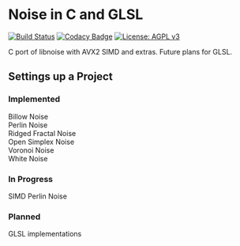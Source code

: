 # Noise in C and GLSL

[![Build Status](https://travis-ci.org/Zalrioth/data-structures-in-c.svg?branch=master)](https://travis-ci.org/Zalrioth/noise-in-c-and-glsl)
[![Codacy Badge](https://api.codacy.com/project/badge/Grade/c41a5345402f4831a1f09af4f2961b74)](https://www.codacy.com/app/Zalrioth/data-structures-in-c?utm_source=github.com&amp;utm_medium=referral&amp;utm_content=Zalrioth/data-structures-in-c&amp;utm_campaign=Badge_Grade)
[![License: AGPL v3](https://img.shields.io/badge/License-AGPL%20v3-blue.svg)](https://www.gnu.org/licenses/agpl-3.0)

C port of libnoise with AVX2 SIMD and extras. Future plans for GLSL.

## Settings up a Project

### Implemented

Billow Noise<br/>
Perlin Noise<br/>
Ridged Fractal Noise<br/>
Open Simplex Noise<br/>
Voronoi Noise<br/>
White Noise<br/>

### In Progress

SIMD Perlin Noise

### Planned

GLSL implementations<br/>
